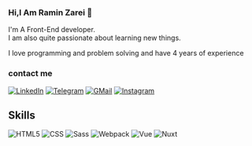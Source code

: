 ### Hi,I Am Ramin Zarei 👋

I'm A Front-End developer.    
I am also quite passionate about learning new things.

I love programming and problem solving and have 4 years of experience

### contact me

[![LinkedIn](https://img.shields.io/badge/linkedin-%230077B5.svg?style=for-the-badge&logo=linkedin&logoColor=white)](https://www.linkedin.com/in/raminzarei)
[![Telegram](https://img.shields.io/badge/Telegram-25A2DF?&style=for-the-badge&logoColor=white&logo=telegram)](https://t.me/ramin_zareii) 
[![GMail](https://img.shields.io/badge/gmail-f0f0f0?&style=for-the-badge&logo=gmail&logoColor=white&color=ea4335)](mailto:ramin.zr10@gmail.com)
[![Instagram](https://img.shields.io/badge/-Instagram-E4405F?&style=for-the-badge&logo=Instagram&logoColor=red&color=000000)](https://www.instagram.com/ramin_zareii)

## Skills

![HTML5](https://img.shields.io/badge/-HTML5-000?&logo=html5&logoColor=E34F26)
![CSS](https://img.shields.io/badge/-CSS-000?&logo=css3&logoColor=1572B6)
![Sass](https://img.shields.io/badge/-Sass-000?&logo=Sass)
![Webpack](https://img.shields.io/badge/-Webpack-000?&logo=Webpack)
![Vue](https://img.shields.io/badge/-Vue-000?&logo=Vuedotjs)
![Nuxt](https://img.shields.io/badge/-Nuxt-000?&logo=Nuxt.js)
